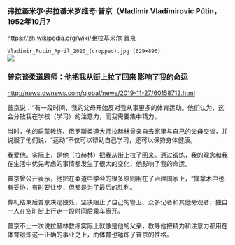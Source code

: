 ### 弗拉基米尔·弗拉基米罗维奇·普京（Vladímir Vladímirovic Pútin，1952年10月7
https://zh.wikipedia.org/wiki/弗拉基米尔·普京

`Vladimir_Putin_April_2020_(cropped).jpg (629×896)`<br>
![](https://upload.wikimedia.org/wikipedia/commons/b/b9/Vladimir_Putin_April_2020_%28cropped%29.jpg)

### 普京谈柔道恩师：他把我从街上拉了回来 影响了我的命运
http://news.dwnews.com/global/news/2019-11-27/60158712.html

普京说：“有一段时间，我的父母开始反对我从事更多的体育运动。他们认为，这会分散我在学校（学习）的注意力，而我需要集中精力。

当时，他的启蒙教练、俄罗斯柔道大师拉赫林曾亲自去家里与自己的父母交谈，并说服了他们说，“运动”不仅可以帮助自己学习，还可以保持身体健康。

我爱他。实际上，是他（拉赫林）把我从街上拉了回来。通过锻炼，我的观念和我在生活中优先考虑的事情都发生了很大的变化，他影响了我的命运。

普京曾公开表示，他把在柔道中学会的很多原则用在了治理国家上，“擒拿术中也有妥协，有时要让步，但都是为了最后的胜利。

葬礼结束后普京决定独处，坚决阻止了自己的警卫、众多记者和其他旁观者，独自一人在空旷街上行走一段时间后乘车离开。

普京不止一次说拉赫林教练实际上就像是他的父亲，教导他把精力和注意力都用在体育锻炼这一正确的事业之上，而体育也锤炼了普京的性格。
